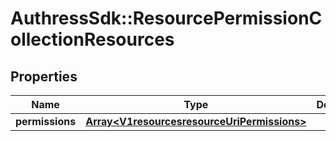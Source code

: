 # AuthressSdk::ResourcePermissionCollectionResources

## Properties
Name | Type | Description | Notes
------------ | ------------- | ------------- | -------------
**permissions** | [**Array&lt;V1resourcesresourceUriPermissions&gt;**](V1resourcesresourceUriPermissions.md) |  | 

